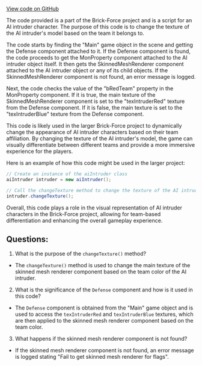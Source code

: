 [View code on GitHub](https://github.com/TieHaxJan/Brick-Force/Assembly-CSharp\aiIntruder.cs)

The code provided is a part of the Brick-Force project and is a script for an AI intruder character. The purpose of this code is to change the texture of the AI intruder's model based on the team it belongs to.

The code starts by finding the "Main" game object in the scene and getting the Defense component attached to it. If the Defense component is found, the code proceeds to get the MonProperty component attached to the AI intruder object itself. It then gets the SkinnedMeshRenderer component attached to the AI intruder object or any of its child objects. If the SkinnedMeshRenderer component is not found, an error message is logged.

Next, the code checks the value of the "bRedTeam" property in the MonProperty component. If it is true, the main texture of the SkinnedMeshRenderer component is set to the "texIntruderRed" texture from the Defense component. If it is false, the main texture is set to the "texIntruderBlue" texture from the Defense component.

This code is likely used in the larger Brick-Force project to dynamically change the appearance of AI intruder characters based on their team affiliation. By changing the texture of the AI intruder's model, the game can visually differentiate between different teams and provide a more immersive experience for the players.

Here is an example of how this code might be used in the larger project:

```csharp
// Create an instance of the aiIntruder class
aiIntruder intruder = new aiIntruder();

// Call the changeTexture method to change the texture of the AI intruder
intruder.changeTexture();
```

Overall, this code plays a role in the visual representation of AI intruder characters in the Brick-Force project, allowing for team-based differentiation and enhancing the overall gameplay experience.
## Questions: 
 1. What is the purpose of the `changeTexture()` method?
- The `changeTexture()` method is used to change the main texture of the skinned mesh renderer component based on the team color of the AI intruder.

2. What is the significance of the `Defense` component and how is it used in this code?
- The `Defense` component is obtained from the "Main" game object and is used to access the `texIntruderRed` and `texIntruderBlue` textures, which are then applied to the skinned mesh renderer component based on the team color.

3. What happens if the skinned mesh renderer component is not found?
- If the skinned mesh renderer component is not found, an error message is logged stating "Fail to get skinned mesh renderer for flags".